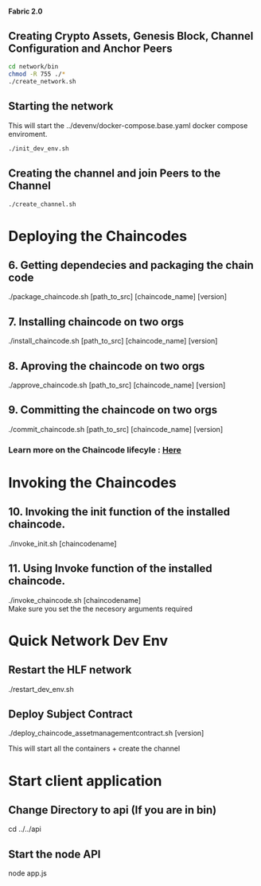 #### Fabric 2.0

Creating Crypto Assets, Genesis Block, Channel Configuration and Anchor Peers
-----------------------------------------------------------------------------
```sh
cd network/bin
chmod -R 755 ./*
./create_network.sh 
```

Starting the network
--------------------
This will start the ../devenv/docker-compose.base.yaml docker compose enviroment. 
```sh
./init_dev_env.sh      
```

Creating the channel and join Peers to the Channel
--------------------------------------------------
```sh
./create_channel.sh 
```



# Deploying the Chaincodes 

## 6. Getting dependecies and packaging the chain code 
./package_chaincode.sh [path_to_src] [chaincode_name] [version]

## 7. Installing chaincode on two orgs
./install_chaincode.sh [path_to_src] [chaincode_name] [version]

## 8. Aproving the chaincode on two orgs
./approve_chaincode.sh [path_to_src] [chaincode_name] [version]

## 9. Committing the chaincode on two orgs
./commit_chaincode.sh [path_to_src] [chaincode_name] [version]

### Learn more on the Chaincode lifecyle : <a href="https://hyperledger-fabric.readthedocs.io/en/release-2.0/chaincode_lifecycle.html#fabric-chaincode-lifecycle"> Here </a>

# Invoking the Chaincodes 

## 10. Invoking the init function of the installed chaincode. 
./invoke_init.sh [chaincodename]


## 11. Using Invoke function of the installed chaincode. 
./invoke_chaincode.sh [chaincodename] <br>
Make sure you set the the necesory arguments required



# Quick Network Dev Env

## Restart the HLF network
./restart_dev_env.sh <br>

## Deploy Subject Contract
./deploy_chaincode_assetmanagementcontract.sh [version]

This will start all the containers + create the channel



# Start client application

## Change Directory to api (If you are in bin)
cd ../../api

## Start the node API
node app.js


